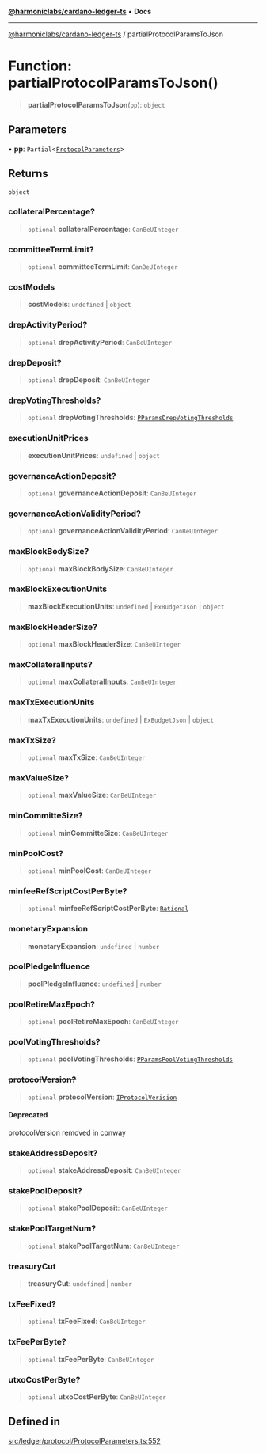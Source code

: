 [**@harmoniclabs/cardano-ledger-ts**](../README.md) • **Docs**

***

[@harmoniclabs/cardano-ledger-ts](../globals.md) / partialProtocolParamsToJson

# Function: partialProtocolParamsToJson()

> **partialProtocolParamsToJson**(`pp`): `object`

## Parameters

• **pp**: `Partial`\<[`ProtocolParameters`](../interfaces/ProtocolParameters.md)\>

## Returns

`object`

### collateralPercentage?

> `optional` **collateralPercentage**: `CanBeUInteger`

### committeeTermLimit?

> `optional` **committeeTermLimit**: `CanBeUInteger`

### costModels

> **costModels**: `undefined` \| `object`

### drepActivityPeriod?

> `optional` **drepActivityPeriod**: `CanBeUInteger`

### drepDeposit?

> `optional` **drepDeposit**: `CanBeUInteger`

### drepVotingThresholds?

> `optional` **drepVotingThresholds**: [`PParamsDrepVotingThresholds`](../interfaces/PParamsDrepVotingThresholds.md)

### executionUnitPrices

> **executionUnitPrices**: `undefined` \| `object`

### governanceActionDeposit?

> `optional` **governanceActionDeposit**: `CanBeUInteger`

### governanceActionValidityPeriod?

> `optional` **governanceActionValidityPeriod**: `CanBeUInteger`

### maxBlockBodySize?

> `optional` **maxBlockBodySize**: `CanBeUInteger`

### maxBlockExecutionUnits

> **maxBlockExecutionUnits**: `undefined` \| `ExBudgetJson` \| `object`

### maxBlockHeaderSize?

> `optional` **maxBlockHeaderSize**: `CanBeUInteger`

### maxCollateralInputs?

> `optional` **maxCollateralInputs**: `CanBeUInteger`

### maxTxExecutionUnits

> **maxTxExecutionUnits**: `undefined` \| `ExBudgetJson` \| `object`

### maxTxSize?

> `optional` **maxTxSize**: `CanBeUInteger`

### maxValueSize?

> `optional` **maxValueSize**: `CanBeUInteger`

### minCommitteSize?

> `optional` **minCommitteSize**: `CanBeUInteger`

### minPoolCost?

> `optional` **minPoolCost**: `CanBeUInteger`

### minfeeRefScriptCostPerByte?

> `optional` **minfeeRefScriptCostPerByte**: [`Rational`](../type-aliases/Rational.md)

### monetaryExpansion

> **monetaryExpansion**: `undefined` \| `number`

### poolPledgeInfluence

> **poolPledgeInfluence**: `undefined` \| `number`

### poolRetireMaxEpoch?

> `optional` **poolRetireMaxEpoch**: `CanBeUInteger`

### poolVotingThresholds?

> `optional` **poolVotingThresholds**: [`PParamsPoolVotingThresholds`](../interfaces/PParamsPoolVotingThresholds.md)

### ~~protocolVersion?~~

> `optional` **protocolVersion**: [`IProtocolVerision`](../type-aliases/IProtocolVerision.md)

#### Deprecated

protocolVersion removed in conway

### stakeAddressDeposit?

> `optional` **stakeAddressDeposit**: `CanBeUInteger`

### stakePoolDeposit?

> `optional` **stakePoolDeposit**: `CanBeUInteger`

### stakePoolTargetNum?

> `optional` **stakePoolTargetNum**: `CanBeUInteger`

### treasuryCut

> **treasuryCut**: `undefined` \| `number`

### txFeeFixed?

> `optional` **txFeeFixed**: `CanBeUInteger`

### txFeePerByte?

> `optional` **txFeePerByte**: `CanBeUInteger`

### utxoCostPerByte?

> `optional` **utxoCostPerByte**: `CanBeUInteger`

## Defined in

[src/ledger/protocol/ProtocolParameters.ts:552](https://github.com/HarmonicLabs/cardano-ledger-ts/blob/94dd590ffe94133126b0d8d49920fc7b002e1975/src/ledger/protocol/ProtocolParameters.ts#L552)
